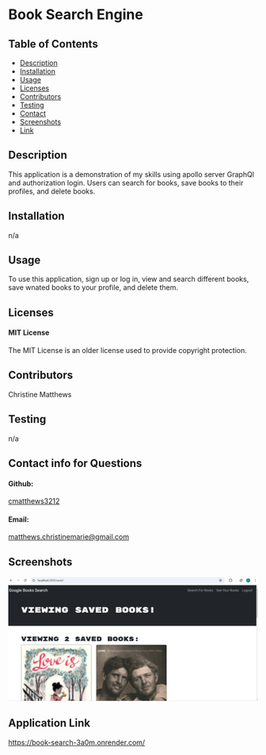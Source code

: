 
# Book Search Engine

## Table of Contents
- [Description](#description)
- [Installation](#installation)
- [Usage](#usage)
- [Licenses](#licenses)
- [Contributors](#contributors)
- [Testing](#testing)
- [Contact](#contact-info-for-questions)
- [Screenshots](#screenshots)
- [Link](#application-link)

## Description
This application is a demonstration of my skills using apollo server GraphQl and authorization login. Users can search for books, save books to their profiles, and delete books.

## Installation
n/a

## Usage
To use this application, sign up or log in, view and search different books, save wnated books to your profile, and delete them.

## Licenses
#### MIT License
The MIT License is an older license used to provide copyright protection.

## Contributors
Christine Matthews

## Testing
n/a

## Contact info for Questions
#### Github: 
<a href="https://github.com/cmatthews3212">cmatthews3212</a>

#### Email: 
<a href="mailto: matthews.christinemarie@gmail.com">matthews.christinemarie@gmail.com</a>

## Screenshots
<img src="./Develop/assets/booksearch.png">

## Application Link
https://book-search-3a0m.onrender.com/

